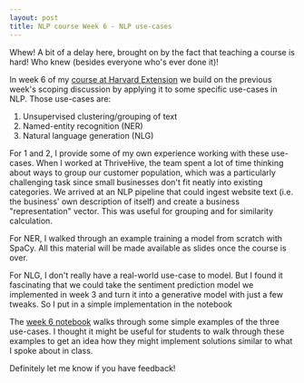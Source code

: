 ```yaml
---
layout: post
title: NLP course Week 6 - NLP use-cases
---
```


Whew! A bit of a delay here, brought on by the fact that teaching a course is hard! Who knew (besides everyone who's ever done it)! 

In week 6 of my [course at Harvard Extension](https://www.extension.harvard.edu/course-catalog/courses-by-certificate/data-science-certificate/text-analytics-and-natural-language-processing/34793) we build on the previous week's scoping discussion by applying it to some specific use-cases in NLP.  Those use-cases are:

1) Unsupervised clustering/grouping of text
2) Named-entity recognition (NER)
3) Natural language generation (NLG)

For 1 and 2, I provide some of my own experience working with these use-cases.  When I worked at ThriveHive, the team spent a lot of time thinking about ways to group our customer population, which was a particularly challenging task since small businesses don't fit neatly into existing categories.  We arrived at an NLP pipeline that could ingest website text (i.e. the business' own description of itself) and create a business "representation" vector.  This was useful for grouping and for similarity calculation.

For NER, I walked through an example training a model from scratch with SpaCy.  All this material will be made available as slides once the course is over.

For NLG, I don't really have a real-world use-case to model.  But I found it fascinating that we could take the sentiment prediction model we implemented in week 3 and turn it into a generative model with just a few tweaks.  So I put in a simple implementation in the notebook

The [week 6 notebook](https://github.com/bpben/nlp_lessons/blob/master/notebooks_instructor/week_6_usecases.ipynb) walks through some simple examples of the three use-cases.  I thought it might be useful for students to walk through these examples to get an idea how they might implement solutions similar to what I spoke about in class. 

Definitely let me know if you have feedback!